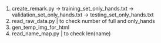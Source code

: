 1. create_remark.py
    -> training_set_only_hands.txt
    -> validation_set_only_hands.txt
    -> testing_set_only_hands.txt
2. read_raw_data.py | to check number of full and only_hands
3. gen_temp_img_for_html
4. read_name_map.py | to check len(name)